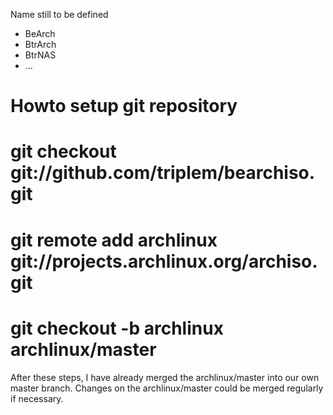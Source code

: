 Name still to be defined

* BeArch
* BtrArch
* BtrNAS
* ...

Howto setup git repository
==========================

# git checkout git://github.com/triplem/bearchiso.git
# git remote add archlinux git://projects.archlinux.org/archiso.git
# git checkout -b archlinux archlinux/master

After these steps, I have already merged the archlinux/master into our own master branch. Changes on the archlinux/master could be merged regularly if necessary.

